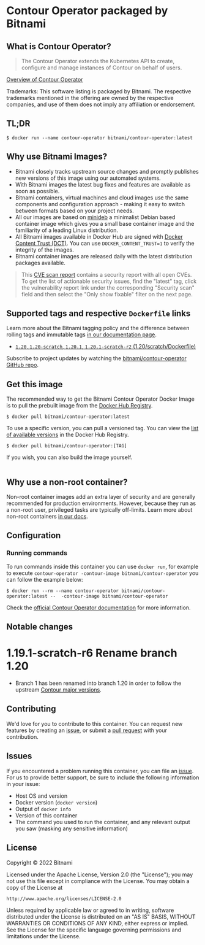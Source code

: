 # Contour Operator packaged by Bitnami

## What is Contour Operator?

> The Contour Operator extends the Kubernetes API to create, configure and manage instances of Contour on behalf of users.

[Overview of Contour Operator](https://github.com/projectcontour/contour-operator)

Trademarks: This software listing is packaged by Bitnami. The respective trademarks mentioned in the offering are owned by the respective companies, and use of them does not imply any affiliation or endorsement.

## TL;DR

```console
$ docker run --name contour-operator bitnami/contour-operator:latest
```

## Why use Bitnami Images?

- Bitnami closely tracks upstream source changes and promptly publishes new versions of this image using our automated systems.
- With Bitnami images the latest bug fixes and features are available as soon as possible.
- Bitnami containers, virtual machines and cloud images use the same components and configuration approach - making it easy to switch between formats based on your project needs.
- All our images are based on [minideb](https://github.com/bitnami/minideb) a minimalist Debian based container image which gives you a small base container image and the familiarity of a leading Linux distribution.
- All Bitnami images available in Docker Hub are signed with [Docker Content Trust (DCT)](https://docs.docker.com/engine/security/trust/content_trust/). You can use `DOCKER_CONTENT_TRUST=1` to verify the integrity of the images.
- Bitnami container images are released daily with the latest distribution packages available.


> This [CVE scan report](https://quay.io/repository/bitnami/contour-operator?tab=tags) contains a security report with all open CVEs. To get the list of actionable security issues, find the "latest" tag, click the vulnerability report link under the corresponding "Security scan" field and then select the "Only show fixable" filter on the next page.

## Supported tags and respective `Dockerfile` links

Learn more about the Bitnami tagging policy and the difference between rolling tags and immutable tags [in our documentation page](https://docs.bitnami.com/tutorials/understand-rolling-tags-containers/).


- [`1.20`, `1.20-scratch`, `1.20.1`, `1.20.1-scratch-r2` (1.20/scratch/Dockerfile)](https://github.com/bitnami/bitnami-docker-contour-operator/blob/1.20.1-scratch-r2/1.20/scratch/Dockerfile)

Subscribe to project updates by watching the [bitnami/contour-operator GitHub repo](https://github.com/bitnami/bitnami-docker-contour-operator).

## Get this image

The recommended way to get the Bitnami Contour Operator Docker Image is to pull the prebuilt image from the [Docker Hub Registry](https://hub.docker.com/r/bitnami/contour-operator).

```console
$ docker pull bitnami/contour-operator:latest
```

To use a specific version, you can pull a versioned tag. You can view the [list of available versions](https://hub.docker.com/r/bitnami/contour-operator/tags/) in the Docker Hub Registry.

```console
$ docker pull bitnami/contour-operator:[TAG]
```

If you wish, you can also build the image yourself.

```console

```

## Why use a non-root container?

Non-root container images add an extra layer of security and are generally recommended for production environments. However, because they run as a non-root user, privileged tasks are typically off-limits. Learn more about non-root containers [in our docs](https://docs.bitnami.com/tutorials/work-with-non-root-containers/).

## Configuration

### Running commands

To run commands inside this container you can use `docker run`, for example to execute `contour-operator -contour-image bitnami/contour-operator` you can follow the example below:

```console
$ docker run --rm --name contour-operator bitnami/contour-operator:latest --  -contour-image bitnami/contour-operator
```

Check the [official Contour Operator documentation](https://github.com/projectcontour/contour-operator) for more information.

## Notable changes

# 1.19.1-scratch-r6 Rename branch 1.20

- Branch 1 has been renamed into branch 1.20 in order to follow the upstream [Contour major versions](https://github.com/projectcontour/contour/releases).

## Contributing

We'd love for you to contribute to this container. You can request new features by creating an [issue](https://github.com/bitnami/bitnami-docker-contour-operator/issues), or submit a [pull request](https://github.com/bitnami/bitnami-docker-contour-operator/pulls) with your contribution.

## Issues

If you encountered a problem running this container, you can file an [issue](https://github.com/bitnami/bitnami-docker-contour-operator/issues/new). For us to provide better support, be sure to include the following information in your issue:

- Host OS and version
- Docker version (`docker version`)
- Output of `docker info`
- Version of this container
- The command you used to run the container, and any relevant output you saw (masking any sensitive information)

## License

Copyright &copy; 2022 Bitnami

Licensed under the Apache License, Version 2.0 (the "License");
you may not use this file except in compliance with the License.
You may obtain a copy of the License at

    http://www.apache.org/licenses/LICENSE-2.0

Unless required by applicable law or agreed to in writing, software
distributed under the License is distributed on an "AS IS" BASIS,
WITHOUT WARRANTIES OR CONDITIONS OF ANY KIND, either express or implied.
See the License for the specific language governing permissions and
limitations under the License.
